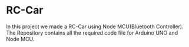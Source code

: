 # RC-Car
In this project we made a RC-Car using Node MCU(Bluetooth Controller).                                                                                                             
The Repository contains all the required code file for Arduino UNO and Node MCU.
